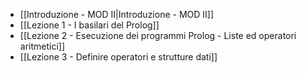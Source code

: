 - [[Introduzione - MOD II|Introduzione - MOD II]]
- [[Lezione 1 - I basilari del Prolog]]
- [[Lezione 2 - Esecuzione dei programmi Prolog - Liste ed operatori aritmetici]]
- [[Lezione 3 - Definire operatori e strutture dati]]